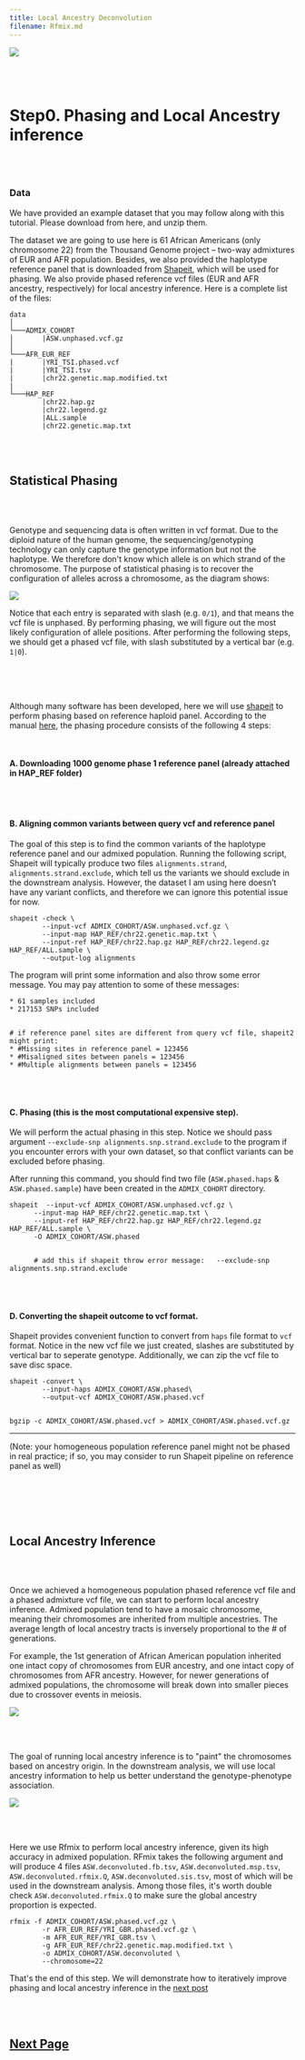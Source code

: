 ```yaml
---
title: Local Ancestry Deconvolution
filename: Rfmix.md
---
```


![](images/TractorIcon.png)

&nbsp;  
&nbsp;  

# Step0. Phasing and Local Ancestry inference

&nbsp;  
&nbsp; 

### Data
We have provided an example dataset that you may follow along with this tutorial. Please download from here, and unzip them.

The dataset we are going to use here is 61 African Americans (only chromosome 22) from the Thousand Genome project – two-way admixtures of EUR and AFR population. Besides, we also provided the haplotype reference panel that is downloaded from  [Shapeit](https://mathgen.stats.ox.ac.uk/impute/data_download_1000G_phase1_integrated_SHAPEIT2_16-06-14.html), which will be used for phasing. We also provide phased reference vcf files (EUR and AFR ancestry, respectively) for local ancestry inference. Here is a complete list of the files:

```
data
│
└───ADMIX_COHORT
│       |ASW.unphased.vcf.gz
│   
└───AFR_EUR_REF
|       |YRI_TSI.phased.vcf
|       |YRI_TSI.tsv
|       |chr22.genetic.map.modified.txt
|
└───HAP_REF    
        |chr22.hap.gz
        |chr22.legend.gz
        |ALL.sample
        |chr22.genetic.map.txt
```



&nbsp;  
&nbsp;  


## Statistical Phasing 

&nbsp;  
&nbsp;  
 
 Genotype and sequencing data is often written in vcf format. Due to the diploid nature of the human genome, the sequencing/genotyping technology can only capture the genotype information but not the haplotype. We therefore don't know which allele is on which strand of the chromosome. The purpose of statistical phasing is to recover the configuration of alleles across a chromosome, as the diagram shows:

![](images/SHAPEIT.png)


Notice that each entry is separated with slash (e.g. `0/1`), and that means the vcf file is unphased. By performing phasing, we will figure out the most likely configuration of allele positions. After performing the following steps, we should get a phased vcf file, with slash substituted by a vertical bar (e.g. `1|0`).


&nbsp;  
&nbsp;  
&nbsp;  
 

Although many software has been developed, here we will use [shapeit](https://mathgen.stats.ox.ac.uk/genetics_software/shapeit/shapeit.html#output) to perform phasing based on reference haploid panel. According to the manual [here](https://mathgen.stats.ox.ac.uk/genetics_software/shapeit/shapeit.html#reference), the phasing procedure consists of the following 4 steps:

&nbsp;  

#### A. Downloading 1000 genome phase 1 reference panel (already attached in HAP_REF folder)
 
&nbsp;  
&nbsp;  

#### B. Aligning common variants between query vcf and reference panel

The goal of this step is to find the common variants of the haplotype reference panel and our admixed population. Running the following script, Shapeit will typically produce two files `alignments.strand`, `alignments.strand.exclude`, which tell us the variants we should exclude in the downstream analysis. However, the dataset I am using here doesn’t have any variant conflicts, and therefore we can ignore this potential issue for now.

```       
shapeit -check \
        --input-vcf ADMIX_COHORT/ASW.unphased.vcf.gz \
        --input-map HAP_REF/chr22.genetic.map.txt \
        --input-ref HAP_REF/chr22.hap.gz HAP_REF/chr22.legend.gz HAP_REF/ALL.sample \
        --output-log alignments
```
    

The program will print some information and also throw some error message. You may pay attention to some of these messages:

```       
* 61 samples included
* 217153 SNPs included


# if reference panel sites are different from query vcf file, shapeit2 might print:
* #Missing sites in reference panel = 123456
* #Misaligned sites between panels = 123456
* #Multiple alignments between panels = 123456
```

&nbsp;  
&nbsp;  

#### C. Phasing (this is the most computational expensive step). 

We will perform the actual phasing in this step. Notice we should pass argument `--exclude-snp alignments.snp.strand.exclude` to the program if you encounter errors with your own dataset, so that conflict variants can be excluded before phasing.

After running this command, you should find two file (`ASW.phased.haps` & `ASW.phased.sample`) have been created in the `ADMIX_COHORT` directory.


```       
shapeit  --input-vcf ADMIX_COHORT/ASW.unphased.vcf.gz \
      --input-map HAP_REF/chr22.genetic.map.txt \
      --input-ref HAP_REF/chr22.hap.gz HAP_REF/chr22.legend.gz HAP_REF/ALL.sample \
      -O ADMIX_COHORT/ASW.phased 
      
      
      # add this if shapeit throw error message:   --exclude-snp alignments.snp.strand.exclude
```    

&nbsp;  
&nbsp;       
      
 
#### D. Converting the shapeit outcome to vcf format.

Shapeit provides convenient function to convert from `haps` file format to `vcf` format. Notice in the new vcf file we just created, slashes are substituted by vertical bar to seperate genotype. Additionally, we can zip the vcf file to save disc space.

```       
shapeit -convert \
        --input-haps ADMIX_COHORT/ASW.phased\
        --output-vcf ADMIX_COHORT/ASW.phased.vcf
        

bgzip -c ADMIX_COHORT/ASW.phased.vcf > ADMIX_COHORT/ASW.phased.vcf.gz
```   

--- 

(Note: your homogeneous population reference panel might not be phased in real practice; if so, you may consider to run Shapeit pipeline on reference panel as well)

&nbsp;  
&nbsp;  
&nbsp;  
&nbsp;  


## Local Ancestry Inference

&nbsp;  
&nbsp;  

Once we achieved a homogeneous population phased reference vcf file and a phased admixture vcf file, we can start to perform local ancestry inference. Admixed population tend to have a mosaic chromosome, meaning their chromosomes are inherited from multiple ancestries. The average length of local ancestry tracts is inversely proportional to the # of generations.

For example, the 1st generation of African American population inherited one intact copy of chromosomes from EUR ancestry, and one intact copy of chromosomes from AFR ancestry. However, for newer generations of admixed populations, the chromosome will break down into smaller pieces due to crossover events in meiosis.

![](images/localancestry.png)

&nbsp;  
&nbsp;  

The goal of running local ancestry inference is to "paint" the chromosomes based on ancestry origin. In the downstream analysis, we will use local ancestry information to help us better understand the genotype-phenotype association.

![](images/inference.png)

&nbsp;  
&nbsp;  

Here we use Rfmix to perform local ancestry inference, given its high accuracy in admixed population. RFmix takes the following argument and will produce 4 files `ASW.deconvoluted.fb.tsv`, `ASW.deconvoluted.msp.tsv`, `ASW.deconvoluted.rfmix.Q`, `ASW.deconvoluted.sis.tsv`, most of which will be used in the downstream analysis. Among those files, it's worth double check `ASW.deconvoluted.rfmix.Q` to make sure the global ancestry proportion is expected. 


```
rfmix -f ADMIX_COHORT/ASW.phased.vcf.gz \
        -r AFR_EUR_REF/YRI_GBR.phased.vcf.gz \
        -m AFR_EUR_REF/YRI_GBR.tsv \
        -g AFR_EUR_REF/chr22.genetic.map.modified.txt \
        -o ADMIX_COHORT/ASW.deconvoluted \
        --chromosome=22
```






That's the end of this step. We will demonstrate how to iteratively improve phasing and local ancestry inference in the [next post](Recover.md)


&nbsp;  
&nbsp; 

## [Next Page](Recover.md)




